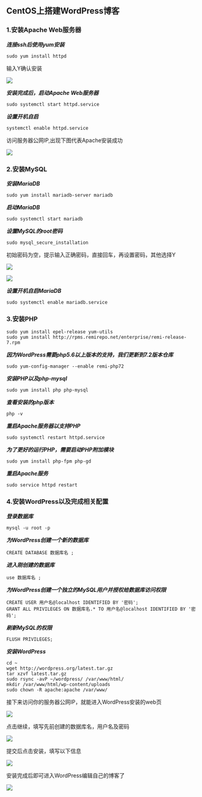 ## **CentOS上搭建WordPress博客**

### 1.安装Apache Web服务器

***连接ssh后使用yum安装***

```
sudo yum install httpd
```

输入Y确认安装

![](../image/21.png)

***安装完成后，启动Apache Web服务器***

```
sudo systemctl start httpd.service
```

***设置开机自启***

```
systemctl enable httpd.service
```

访问服务器公网IP,出现下图代表Apache安装成功

![](../image/22.png)

### 2.安装MySQL

***安装MariaDB***

```
sudo yum install mariadb-server mariadb
```

***启动MariaDB***

```
sudo systemctl start mariadb
```

***设置MySQL的root密码***

```
sudo mysql_secure_installation
```

初始密码为空，提示输入正确密码，直接回车，再设置密码，其他选择Y

![](../image/23.png)

![](../image/24.png)

***设置开机自启MariaDB***

```
sudo systemctl enable mariadb.service
```

### 3.安装PHP

```
sudo yum install epel-release yum-utils
sudo yum install http://rpms.remirepo.net/enterprise/remi-release-7.rpm
```

***因为WordPress需要php5.6以上版本的支持，我们更新到7.2版本仓库***

```
sudo yum-config-manager --enable remi-php72

```

***安装PHP以及php-mysql***

```
sudo yum install php php-mysql
```

***查看安装的php版本***

```
php -v
```

***重启Apache服务器以支持PHP***

```
sudo systemctl restart httpd.service
```

***为了更好的运行PHP，需要启动PHP附加模块***

```
sudo yum install php-fpm php-gd
```

***重启Apache服务***

```
sudo service httpd restart
```

### 4.安装WordPress以及完成相关配置

***登录数据库***

```
mysql -u root -p
```

***为WordPress创建一个新的数据库***

```
CREATE DATABASE 数据库名 ;
```

***进入刚创建的数据库***

```
use 数据库名 ;
```

***为WordPress创建一个独立的MySQL用户并授权给数据库访问权限***

```
CREATE USER 用户名@localhost IDENTIFIED BY '密码';
GRANT ALL PRIVILEGES ON 数据库名.* TO 用户名@localhost IDENTIFIED BY '密码';
```

***刷新MySQL的权限***

```
FLUSH PRIVILEGES;
```

***安装WordPress***

```
cd ~
wget http://wordpress.org/latest.tar.gz
tar xzvf latest.tar.gz
sudo rsync -avP ~/wordpress/ /var/www/html/
mkdir /var/www/html/wp-content/uploads
sudo chown -R apache:apache /var/www/
```

接下来访问你的服务器公网IP，就能进入WordPress安装的web页

![](../image/25.png)

点击继续，填写先前创建的数据库名，用户名及密码

![](../image/26.png)

提交后点击安装，填写以下信息

![](../image/27.png)

安装完成后即可进入WordPress编辑自己的博客了

![](../image/28.png)